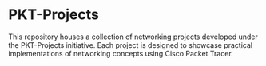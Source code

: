 # PKT-Projects
This repository houses a collection of networking projects developed under the PKT-Projects initiative. Each project is designed to showcase practical implementations of networking concepts using Cisco Packet Tracer.
